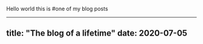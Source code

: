Hello world this is #one of my blog posts

---
title: "The blog of a lifetime"
date: 2020-07-05
---
